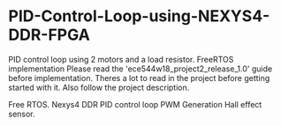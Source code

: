 # PID-Control-Loop-using-NEXYS4-DDR-FPGA
PID control loop using 2 motors and a load resistor. FreeRTOS implementation
Please read the 'ece544w18_project2_release_1.0' guide before implementation.
Theres a lot to read in the project before getting started with it.
Also follow the project description.

Free RTOS.
Nexys4 DDR
PID control loop
PWM Generation
Hall effect sensor.


